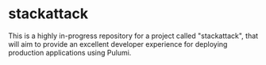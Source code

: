 # stackattack

This is a highly in-progress repository for a project called "stackattack", that will aim to provide an excellent developer experience for deploying production applications using Pulumi.
